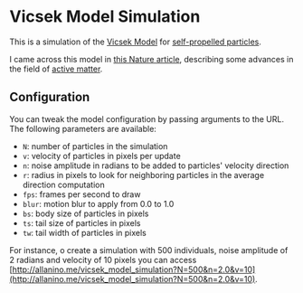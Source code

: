 # Vicsek Model Simulation

This is a simulation of the [Vicsek Model](http://www.wikiwand.com/en/Vicsek_model)
for [self-propelled particles](http://www.wikiwand.com/en/Self-propelled_particles).

I came across this model in [this Nature article](http://www.nature.com/news/the-physics-of-life-1.19105),
describing some advances in the field of [active matter](https://www.wikiwand.com/en/Active_matter).

## Configuration

You can tweak the model configuration by passing arguments to the URL. The following
parameters are available:

- `N`: number of particles in the simulation
- `v`: velocity of particles in pixels per update
- `n`: noise amplitude in radians to be added to particles' velocity direction
- `r`: radius in pixels to look for neighboring particles in the average direction computation
- `fps`: frames per second to draw
- `blur`: motion blur to apply from 0.0 to 1.0
- `bs`: body size of particles in pixels
- `ts`: tail size of particles in pixels
- `tw`: tail width of particles in pixels

For instance, o create a simulation with 500 individuals, noise amplitude of 2
radians and velocity of 10 pixels you can access [http://allanino.me/vicsek_model_simulation?N=500&n=2.0&v=10](http://allanino.me/vicsek_model_simulation?N=500&n=2.0&v=10).
